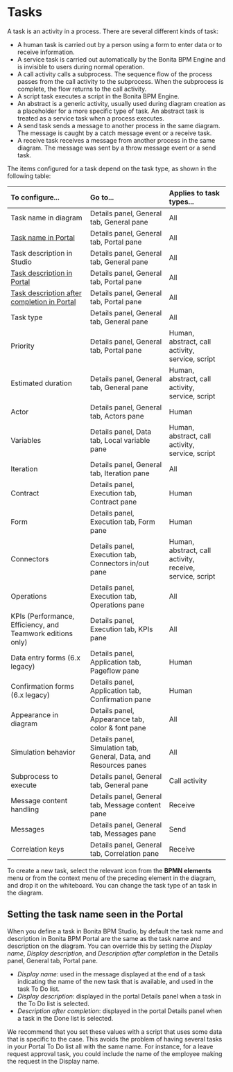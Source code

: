 # Tasks

A task is an activity in a process. There are several different kinds of task:

* A human task is carried out by a person using a form to enter data or to receive information.
* A service task is carried out automatically by the Bonita BPM Engine and is invisible to users during normal operation.
* A call activity calls a subprocess. The sequence flow of the process passes from the call activity
to the subprocess. When the subprocess is complete, the flow returns to the call activity.
* A script task executes a script in the Bonita BPM Engine.
* An abstract is a generic activity, usually used during diagram creation as a placeholder for a more specific type of task. 
An abstract task is treated as a service task when a process executes.
* A send task sends a message to another process in the same diagram. The message is caught by a catch message event or a receive task.
* A receive task receives a message from another process in the same diagram. The message was sent by a throw message event or a send task.

The items configured for a task depend on the task type, as shown in the following table:

| To configure... | Go to... | Applies to task types... |
|:-|:-|:-|
| Task name in diagram | Details panel, General tab, General pane | All |
| [Task name in Portal](#displayName) | Details panel, General tab, Portal pane | All |
| Task description in Studio | Details panel, General tab, General pane | All |
| [Task description in Portal](#displayName) | Details panel, General tab, Portal pane | All |
| [Task description after completion in Portal](#displayName) | Details panel, General tab, Portal pane | All |
| Task type | Details panel, General tab, General pane | All |
| Priority | Details panel, General tab, Portal pane | Human, abstract, call activity, service, script |
| Estimated duration | Details panel, General tab, General pane | Human, abstract, call activity, service, script |
| Actor | Details panel, General tab, Actors pane | Human |
| Variables | Details panel, Data tab, Local variable pane | Human, abstract, call activity, service, script |
| Iteration | Details panel, General tab, Iteration pane | All |
| Contract | Details panel, Execution tab, Contract pane | Human |
| Form | Details panel, Execution tab, Form pane | Human |
| Connectors | Details panel, Execution tab, Connectors in/out pane | Human, abstract, call activity, receive, service, script |
| Operations | Details panel, Execution tab, Operations pane | All |
| KPIs (Performance, Efficiency, and Teamwork editions only) | Details panel, Execution tab, KPIs pane | All |
| Data entry forms (6.x legacy) | Details panel, Application tab, Pageflow pane | Human |
| Confirmation forms (6.x legacy) | Details panel, Application tab, Confirmation pane | Human |
| Appearance in diagram | Details panel, Appearance tab, color & font pane | All |
| Simulation behavior | Details panel, Simulation tab, General, Data, and Resources panes | All |
| Subprocess to execute | Details panel, General tab, General pane | Call activity |
| Message content handling | Details panel, General tab, Message content pane | Receive |
| Messages | Details panel, General tab, Messages pane | Send |
| Correlation keys | Details panel, General tab, Correlation pane | Receive |

To create a new task, select the relevant icon from the **BPMN elements** menu or from the context 
menu of the preceding element in the diagram, and drop it on the whiteboard. You can change the task type
of an task in the diagram.

## Setting the task name seen in the Portal

When you define a task in Bonita BPM Studio, by default the task name and description in Bonita BPM Portal are the same as the task name and description on the diagram. 
You can override this by setting the _Display name_, _Display description_, and _Description after completion_ in the Details panel, General tab, Portal pane.

* _Display name_: used in the message displayed at the end of a task indicating the name of the new task that is available, and used in the task To Do list.
* _Display description_: displayed in the portal Details panel when a task in the To Do list is selected.
* _Description after completion_: displayed in the portal Details panel when a task in the Done list is selected.

We recommend that you set these values with a script that uses some data that is specific to the case. This avoids the problem of having several tasks in your Portal To Do list all with the same name. 
For instance, for a leave request approval task, you could include the name of the employee making the request in the Display name.
